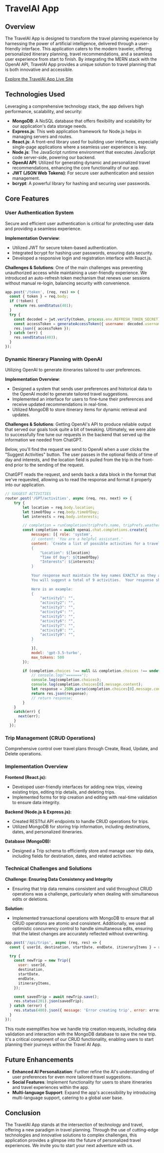 # TravelAI App

## Overview

The TravelAI App is designed to transform the travel planning experience by harnessing the power of artificial intelligence, delivered through a user-friendly interface. This application caters to the modern traveler, offering personalized itinerary planning, travel recommendations, and a seamless user experience from start to finish. By integrating the MERN stack with the OpenAI API, TravelAI App provides a unique solution to travel planning that is both innovative and accessible.

[Explore the TravelAI App Live Site](https://travelaiapp.onrender.com/)

## Technologies Used

Leveraging a comprehensive technology stack, the app delivers high performance, scalability, and security:

- **MongoDB**: A NoSQL database that offers flexibility and scalability for our application's data storage needs.
- **Express.js**: This web application framework for Node.js helps in managing servers and routes.
- **React.js**: A front-end library used for building user interfaces, especially single-page applications where a seamless user experience is key.
- **Node.js**: The JavaScript runtime environment that executes JavaScript code server-side, powering our backend.
- **OpenAI API**: Utilized for generating dynamic and personalized travel recommendations, enhancing the core functionality of our app.
- **JWT (JSON Web Tokens)**: For secure user authentication and session management.
- **bcrypt**: A powerful library for hashing and securing user passwords.

## Core Features

### User Authentication System

Secure and efficient user authentication is critical for protecting user data and providing a seamless experience.

**Implementation Overview**:
- Utilized JWT for secure token-based authentication.
- Integrated bcrypt for hashing user passwords, ensuring data security.
- Developed a responsive login and registration interface with React.js.

**Challenges & Solutions**:
One of the main challenges was preventing unauthorized access while maintaining a user-friendly experience. We introduced an auto-refresh token mechanism that renews user sessions without manual re-login, balancing security with convenience.

```javascript
app.post('/token', (req, res) => {
  const { token } = req.body;
  if (!token) {
    return res.sendStatus(401);
  }
  try {
    const decoded = jwt.verify(token, process.env.REFRESH_TOKEN_SECRET);
    const accessToken = generateAccessToken({ username: decoded.username });
    res.json({ accessToken });
  } catch (err) {
    res.sendStatus(403);
  }
});
```

### Dynamic Itinerary Planning with OpenAI

Utilizing OpenAI to generate itineraries tailored to user preferences.

**Implementation Overview**:
- Designed a system that sends user preferences and historical data to the OpenAI model to generate tailored travel suggestions.
- Implemented an interface for users to fine-tune their preferences and receive updated recommendations in real-time.
- Utilized MongoDB to store itinerary items for dynamic retrieval and updates.

**Challenges & Solutions**:
Getting OpenAI's API to produce reliable output that served our goals took quite a bit of tweaking.  Ultimately, we were able to successfully fine tune our requests in the backend that served up the information we needed from ChatGPT.

Below, you'll find the request we send to OpenAI when a user clicks the "Suggest Activities" button.  The user passes in the optional fields of time of day and interests, and the location field is pulled from the trip in the front-end prior to the sending of the request.

ChatGPT reads the request, and sends back a data block in the format that we've requested, allowing us to read the response and format it properly into our application.

```javascript
// SUGGEST ACTIVITIES
router.post('/GPT/activities', async (req, res, next) => {
    try {
        let location = req.body.location;
        let timeOfDay = req.body.timeOfDay;
        let interests = req.body.interests;

        // completion = runCompletion(tripPrefs.name, tripPrefs.weatherPref, tripPrefs.locationPref);
        const completion = await openai.chat.completions.create({
            messages: [{ role: 'system', 
            // content: 'You are a helpful assistant.' 
            content: `Create a list of possible activities for a travelling user with the following preferences: 
            {
                "Location": ${location}
                "Time Of Day": ${timeOfDay}
                "Interests": ${interests}
            }
                      
            Your response must maintain the key names EXACTLY as they are shown here below.  This will be JSON parsed.
            You will suggest a total of 9 activities.  Your response should reflect this while maintaining the name structure of the below keys.
            
            Here is an example:
            {
                "activity1": "",
                "activity2": "",
                "activity3": "",
                "activity4": "",
                "activity5": "",
                "activity6": "",
                "activity7": "",
                "activity8": "",
                "activity9": "",
            }
            `
            }],
            model: 'gpt-3.5-turbo',
            max_tokens: 500
        });

        if (completion.choices !== null && completion.choices !== undefined) {
            // console.log("=======");
            console.log(completion.choices);
            console.log(completion.choices[0].message.content);
            let response = JSON.parse(completion.choices[0].message.content);
            return res.json(response);
            // return response;
        }
    }
    catch(err) {
      next(err);
    }
  });
```

### Trip Management (CRUD Operations)

Comprehensive control over travel plans through Create, Read, Update, and Delete operations.

### Implementation Overview

**Frontend (React.js):**
- Developed user-friendly interfaces for adding new trips, viewing existing trips, editing trip details, and deleting trips.
- Implemented forms for trip creation and editing with real-time validation to ensure data integrity.

**Backend (Node.js & Express.js):**
- Created RESTful API endpoints to handle CRUD operations for trips.
- Utilized MongoDB for storing trip information, including destinations, dates, and personalized itineraries.

**Database (MongoDB):**
- Designed a Trip schema to efficiently store and manage user trip data, including fields for destination, dates, and related activities.

### Technical Challenges and Solutions

**Challenge: Ensuring Data Consistency and Integrity**
- Ensuring that trip data remains consistent and valid throughout CRUD operations was a challenge, particularly when dealing with simultaneous edits or deletions.

**Solution:**
- Implemented transactional operations with MongoDB to ensure that all CRUD operations are atomic and consistent. Additionally, we used optimistic concurrency control to handle simultaneous edits, ensuring that the latest changes are accurately reflected without overwriting.

```javascript
app.post('/api/trips', async (req, res) => {
  const { userId, destination, startDate, endDate, itineraryItems } = req.body;

  try {
    const newTrip = new Trip({
      user: userId,
      destination,
      startDate,
      endDate,
      itineraryItems,
    });

    const savedTrip = await newTrip.save();
    res.status(201).json(savedTrip);
  } catch (error) {
    res.status(400).json({ message: 'Error creating trip', error: error.message });
  }
});
```

This route exemplifies how we handle trip creation requests, including data validation and interaction with the MongoDB database to save the new trip. It's a critical component of our CRUD functionality, enabling users to start planning their journeys within the Travel AI App.

## Future Enhancements

- **Enhanced AI Personalization**: Further refine the AI's understanding of user preferences for even more tailored travel suggestions.
- **Social Features**: Implement functionality for users to share itineraries and travel experiences within the app.
- **Multi-language Support**: Expand the app's accessibility by introducing multi-language support, catering to a global user base.

## Conclusion

The TravelAI App stands at the intersection of technology and travel, offering a new paradigm in travel planning. Through the use of cutting-edge technologies and innovative solutions to complex challenges, this application provides a glimpse into the future of personalized travel experiences. We invite you to start your next adventure with us.
